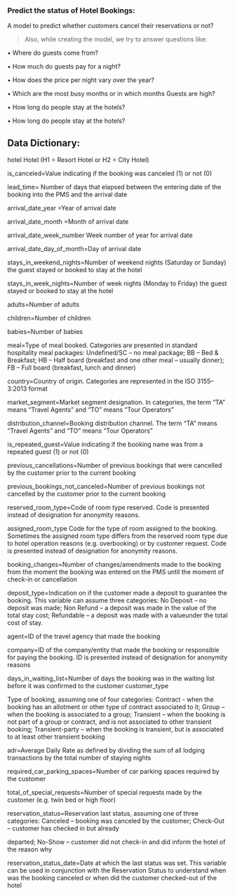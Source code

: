 ### Predict the status of Hotel Bookings:
A model to predict whether customers cancel their reservations or not? 
> Also, while creating the model, we try to answer questions like:

• Where do guests come from?

• How much do guests pay for a night?

• How does the price per night vary over the year?

• Which are the most busy months or in which months Guests are high?

• How long do people stay at the hotels?

• How long do people stay at the hotels?

## Data Dictionary:

hotel Hotel (H1 = Resort Hotel or H2 = City Hotel)

is_canceled=Value indicating if the booking was canceled (1) or not (0)

lead_time= Number of days that elapsed between the entering date of the booking into the PMS and the arrival date

arrival_date_year =Year of arrival date

arrival_date_month =Month of arrival date

arrival_date_week_number Week number of year for arrival date

arrival_date_day_of_month=Day of arrival date

stays_in_weekend_nights=Number of weekend nights (Saturday or Sunday) the guest stayed or booked to stay at the hotel

stays_in_week_nights=Number of week nights (Monday to Friday) the guest stayed or booked to stay at the hotel

adults=Number of adults

children=Number of children

babies=Number of babies


meal=Type of meal booked. Categories are presented in standard hospitality meal packages: 
Undefined/SC – no meal package; BB – Bed & Breakfast; HB – Half board (breakfast and one other meal – usually dinner); FB – Full board (breakfast, lunch and dinner)

country=Country of origin. Categories are represented in the ISO 3155–3:2013 format

market_segment=Market segment designation. In categories, the term “TA” means “Travel Agents” and “TO” means “Tour Operators”

distribution_channel=Booking distribution channel. The term “TA” means “Travel Agents” and “TO” means “Tour Operators”

is_repeated_guest=Value indicating if the booking name was from a repeated guest (1) or not (0)

previous_cancellations=Number of previous bookings that were cancelled by the customer prior to the current booking

previous_bookings_not_canceled=Number of previous bookings not cancelled by the customer prior to the current booking

reserved_room_type=Code of room type reserved. Code is presented instead of designation for anonymity reasons.

assigned_room_type
Code for the type of room assigned to the booking. Sometimes the assigned room type differs from the reserved room type due to hotel operation reasons (e.g. overbooking) or by customer request. Code is presented instead of designation for anonymity reasons.

booking_changes=Number of changes/amendments made to the booking from the moment the booking was entered on the PMS until the moment of check-in or cancellation

deposit_type=Indication on if the customer made a deposit to guarantee the booking. 
This variable can assume three categories: 
 No Deposit – no deposit was made;
 Non Refund – a deposit was made in the value of the total stay cost; 
 Refundable – a deposit was made with a valueunder the total cost of stay.
  
agent=ID of the travel agency that made the booking

company=ID of the company/entity that made the booking or responsible for paying the booking. ID is presented instead of designation for anonymity reasons

days_in_waiting_list=Number of days the booking was in the waiting list before it was confirmed to the customer customer_type

Type of booking, assuming one of four categories:
 Contract - when the booking has an allotment or other type of contract associated to it; 
 Group – when the booking is associated to a group; Transient – when the booking is not part of a group or contract, and is not associated to other transient booking; 
 Transient-party – when the booking is transient, but is associated to at least other transient booking


adr=Average Daily Rate as defined by dividing the sum of all lodging transactions by the total number of staying nights

required_car_parking_spaces=Number of car parking spaces required by the customer

total_of_special_requests=Number of special requests made by the customer (e.g. twin bed or high floor)

reservation_status=Reservation last status, assuming one of three categories: Canceled – booking was canceled by the customer; Check-Out – customer has checked in but already 

departed; No-Show – customer did not check-in and did inform the hotel of the reason why

reservation_status_date=Date at which the last status was set. This variable can be used in conjunction with the Reservation Status to understand when was the booking canceled or when did the customer checked-out of the hotel
